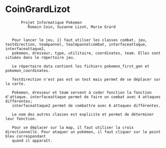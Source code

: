 # CoinGrardLizot
           Projet Informatique Pokemon
              Romain Coin, Suzanne Lizot, Marie Grard
       
       
       Pour lancer le jeu, il faut utilser les classes combat, jeu, testdirection, teampannel, tealmpannelcombat, interfaceattaque, interfaceattaque2,
       pokemon, dresseur, type, utilitaire, coordinates, team. Elles sont situées dans le répertoire jeu.
       
       Le répertoire data contient les fichiers pokemon_first_gen et pokemon_coordinates.

       Testdirection n'est pas est un test mais permet de se déplacer sur la carte.
       
       Pokemon, dresseur et team servent à coder fonction la fonction d'attaque. interfaceattaque permet de faire un combat avec 4 attaques différentes; 
       interfaceattaque2 permet de combattre avec 6 attaques différentes.
       
       Le nom des autres classes est explicite et permet de déterminer leur fonction.
       
       Pour se déplacer sur la map, il faut utiliser la croix directionnelle. Pour ataquer un pokémon, il faut cliquer sur le point bleu correspondant
       quand il apparaît. 
       
